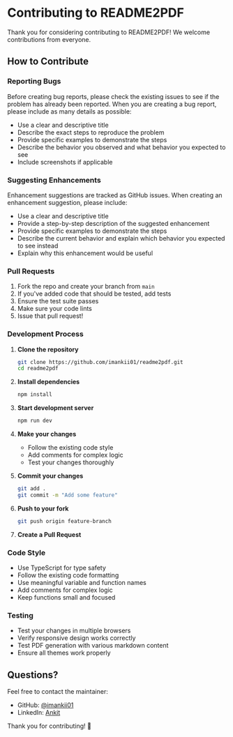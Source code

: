 # Contributing to README2PDF

Thank you for considering contributing to README2PDF! We welcome contributions from everyone.

## How to Contribute

### Reporting Bugs

Before creating bug reports, please check the existing issues to see if the problem has already been reported. When you are creating a bug report, please include as many details as possible:

- Use a clear and descriptive title
- Describe the exact steps to reproduce the problem
- Provide specific examples to demonstrate the steps
- Describe the behavior you observed and what behavior you expected to see
- Include screenshots if applicable

### Suggesting Enhancements

Enhancement suggestions are tracked as GitHub issues. When creating an enhancement suggestion, please include:

- Use a clear and descriptive title
- Provide a step-by-step description of the suggested enhancement
- Provide specific examples to demonstrate the steps
- Describe the current behavior and explain which behavior you expected to see instead
- Explain why this enhancement would be useful

### Pull Requests

1. Fork the repo and create your branch from `main`
2. If you've added code that should be tested, add tests
3. Ensure the test suite passes
4. Make sure your code lints
5. Issue that pull request!

### Development Process

1. **Clone the repository**
   ```bash
   git clone https://github.com/imankii01/readme2pdf.git
   cd readme2pdf
   ```

2. **Install dependencies**
   ```bash
   npm install
   ```

3. **Start development server**
   ```bash
   npm run dev
   ```

4. **Make your changes**
   - Follow the existing code style
   - Add comments for complex logic
   - Test your changes thoroughly

5. **Commit your changes**
   ```bash
   git add .
   git commit -m "Add some feature"
   ```

6. **Push to your fork**
   ```bash
   git push origin feature-branch
   ```

7. **Create a Pull Request**

### Code Style

- Use TypeScript for type safety
- Follow the existing code formatting
- Use meaningful variable and function names
- Add comments for complex logic
- Keep functions small and focused

### Testing

- Test your changes in multiple browsers
- Verify responsive design works correctly
- Test PDF generation with various markdown content
- Ensure all themes work properly

## Questions?

Feel free to contact the maintainer:
- GitHub: [@imankii01](https://github.com/imankii01)
- LinkedIn: [Ankit](https://linkedin.com/in/imankii01)

Thank you for contributing! 🎉
